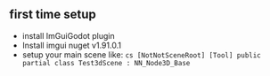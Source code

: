
## first time setup

- install ImGuiGodot plugin
- Install imgui nuget v1.91.0.1
- setup your main scene like:
		```cs
		[NotNotSceneRoot]
		[Tool]
		public partial class Test3dScene : NN_Node3D_Base
		```



